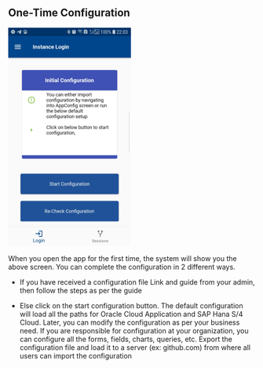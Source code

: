 ## One-Time Configuration

 <img src="/images/ScreenShots/galaxys7/Screenshot_20201017-220313.jpg" width="250"/>
 
 
 When you open the app for the first time, the system will show you the above screen. You can complete the configuration in 2 different ways.
 
 * If you have received a configuration file Link and guide from your admin, then follow the steps as per the guide
 
 * Else click on the start configuration button. The default configuration will load all the paths for Oracle Cloud Application and SAP Hana S/4 Cloud.
Later, you can modify the configuration as per your business need.
If you are responsible for configuration at your organization, you can configure all the forms, fields, charts, queries, etc. Export the configuration file and load it to a server (ex: github.com) from where all users can import the configuration
